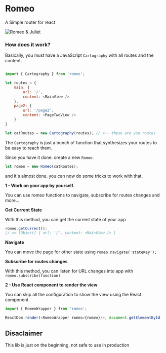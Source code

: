# Romeo 
A Simple router for react

![Romeo & Juliet](https://upload.wikimedia.org/wikipedia/commons/thumb/5/55/Romeo_and_juliet_brown.jpg/110px-Romeo_and_juliet_brown.jpg)

### How does it work?
Basically, you must have a JavaScript `Cartography` with all routes and the content.

```javascript

import { Cartography } from 'romeo';

let routes = {
    main: {
        url: '/',
        content: <MainView />
    },
    page2: {
        url: '/page2',
        content: <PageTwoView />
    }
}

let catRoutes = new Cartography(routes); // <-- these are you routes
```

The `Cartography` is just a bunch of function that synthesizes your routes to be easy to reach them.

Since you have it done. create a new `Romeo`.

```javascript
let romeo = new Romeo(catRoutes);
```
and it's almost done. you can now do some tricks to work with that.

**1 - Work on your app by yourself.**

You can use romeo functions to navigate, subscribe for routes changes and more...

**Get Current State**

With this method, you can get the current state of your app
    
```javascript
romeo.getCurrent(); 
// => [Object] { url: '/', content: <MainView /> } 
```

**Navigate**

You can move the page for other state using `romeo.navigate('stateKey');`

**Subscribe for routes changes**
 
With this method, you can listen for URL changes into app with `romeo.subscribe(function)`

**2 - Use React component to render the view**

You can skip all the configuration to show the view using the React component.

```javascript
import { RomeoWrapper } from 'romeo';

ReactDom.render(<RomeoWrapper romeo={romeo}/>, document.getElementById('id'));
```

## Disaclaimer
This lib is just on the beginning, not safe to use in production
